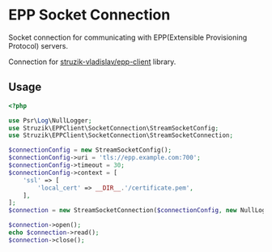 # EPP Socket Connection

Socket connection for communicating with EPP(Extensible Provisioning Protocol) servers.

Connection for [struzik-vladislav/epp-client](https://github.com/struzik-vladislav/epp-client) library.

## Usage

```php
<?php

use Psr\Log\NullLogger;
use Struzik\EPPClient\SocketConnection\StreamSocketConfig;
use Struzik\EPPClient\SocketConnection\StreamSocketConnection;

$connectionConfig = new StreamSocketConfig();
$connectionConfig->uri = 'tls://epp.example.com:700';
$connectionConfig->timeout = 30;
$connectionConfig->context = [
    'ssl' => [
        'local_cert' => __DIR__.'/certificate.pem',
    ],
];
$connection = new StreamSocketConnection($connectionConfig, new NullLogger());

$connection->open();
echo $connection->read();
$connection->close();
```

